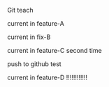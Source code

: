 Git teach

current in feature-A

current in fix-B

current in feature-C second time

push to github test

current in feature-D !!!!!!!!!!!!
